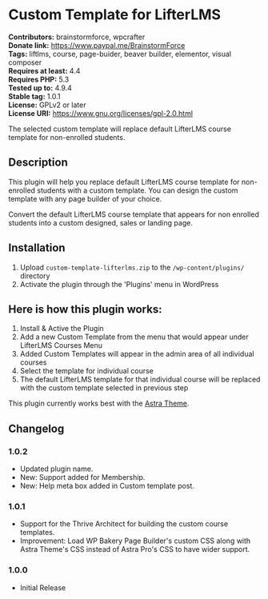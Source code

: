 # Custom Template for LifterLMS #
**Contributors:** brainstormforce, wpcrafter  
**Donate link:** https://www.paypal.me/BrainstormForce  
**Tags:** liftlms, course, page-buider, beaver builder, elementor, visual composer  
**Requires at least:** 4.4  
**Requires PHP:** 5.3  
**Tested up to:** 4.9.4  
**Stable tag:** 1.0.1  
**License:** GPLv2 or later  
**License URI:** https://www.gnu.org/licenses/gpl-2.0.html  

The selected custom template will replace default LifterLMS course template for non-enrolled students.

## Description ##

This plugin will help you replace default LifterLMS course template for non-enrolled students with a custom template. You can design the custom template with any page builder of your choice.

Convert the default LifterLMS course template that appears for non enrolled students into a custom designed, sales or landing page.

## Installation ##

1. Upload `custom-template-lifterlms.zip` to the `/wp-content/plugins/` directory
2. Activate the plugin through the 'Plugins' menu in WordPress

## Here is how this plugin works: ##
1. Install & Active the Plugin
2. Add a new Custom Template from the menu that would appear under LifterLMS Courses Menu
3. Added Custom Templates will appear in the admin area of all individual courses
4. Select the template for individual course
5. The default LifterLMS template for that individual course will be replaced with the custom template selected in previous step

This plugin currently works best with the <a href="https://wpastra.com/?utm_source=wp-org&utm_medium=readme&utm_campaign=custom-templates-lifterlms">Astra Theme</a>.

## Changelog ##

### 1.0.2 ###
* Updated plugin name.
* New: Support added for Membership.
* New: Help meta box added in Custom template post.

### 1.0.1 ###
* Support for the Thrive Architect for building the custom course templates.
* Improvement: Load WP Bakery Page Builder's custom CSS along with Astra Theme's CSS instead of Astra Pro's CSS to have wider support.

### 1.0.0 ###
* Initial Release
